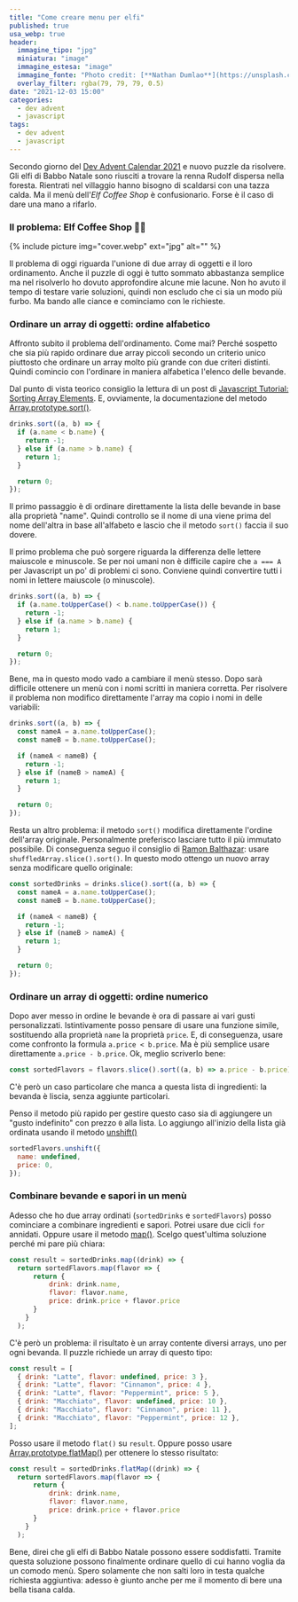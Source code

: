 ```yaml
---
title: "Come creare menu per elfi"
published: true
usa_webp: true
header:
  immagine_tipo: "jpg"
  miniatura: "image"
  immagine_estesa: "image"
  immagine_fonte: "Photo credit: [**Nathan Dumlao**](https://unsplash.com/@nate_dumlao)"
  overlay_filter: rgba(79, 79, 79, 0.5)
date: "2021-12-03 15:00"
categories:
  - dev advent
  - javascript
tags:
  - dev advent
  - javascript
---
```


Secondo giorno del [Dev Advent Calendar 2021](https://github.com/devadvent/readme) e nuovo puzzle da risolvere. Gli elfi di Babbo Natale sono riusciti a trovare la renna Rudolf dispersa nella foresta. Rientrati nel villaggio hanno bisogno di scaldarsi con una tazza calda. Ma il menù dell'_Elf Coffee Shop_ è confusionario. Forse è il caso di dare una mano a rifarlo.

### Il problema: Elf Coffee Shop 🧝🥤

{% include picture img="cover.webp" ext="jpg" alt="" %}

Il problema di oggi riguarda l'unione di due array di oggetti e il loro ordinamento. Anche il puzzle di oggi è tutto sommato abbastanza semplice ma nel risolverlo ho dovuto approfondire alcune mie lacune. Non ho avuto il tempo di testare varie soluzioni, quindi non escludo che ci sia un modo più furbo. Ma bando alle ciance e cominciamo con le richieste.

### Ordinare un array di oggetti: ordine alfabetico

Affronto subito il problema dell'ordinamento. Come mai? Perché sospetto che sia più rapido ordinare due array piccoli secondo un criterio unico piuttosto che ordinare un array molto più grande con due criteri distinti. Quindi comincio con l'ordinare in maniera alfabetica l'elenco delle bevande.

Dal punto di vista teorico consiglio la lettura di un post di [Javascript Tutorial: Sorting Array Elements](https://www.javascripttutorial.net/javascript-array-sort/). E, ovviamente, la documentazione del metodo [Array.prototype.sort()](https://developer.mozilla.org/en-US/docs/Web/JavaScript/Reference/Global_Objects/Array/sort).

```js
drinks.sort((a, b) => {
  if (a.name < b.name) {
    return -1;
  } else if (a.name > b.name) {
    return 1;
  }

  return 0;
});
```

Il primo passaggio è di ordinare direttamente la lista delle bevande in base alla proprietà "name". Quindi controllo se il nome di una viene prima del nome dell'altra in base all'alfabeto e lascio che il metodo `sort()` faccia il suo dovere.

Il primo problema che può sorgere riguarda la differenza delle lettere maiuscole e minuscole. Se per noi umani non è difficile capire che `a === A` per Javascript un po' di problemi ci sono. Conviene quindi convertire tutti i nomi in lettere maiuscole (o minuscole).

```js
drinks.sort((a, b) => {
  if (a.name.toUpperCase() < b.name.toUpperCase()) {
    return -1;
  } else if (a.name > b.name) {
    return 1;
  }

  return 0;
});
```

Bene, ma in questo modo vado a cambiare il menù stesso. Dopo sarà difficile ottenere un menù con i nomi scritti in maniera corretta. Per risolvere il problema non modifico direttamente l'array ma copio i nomi in delle variabili:

```js
drinks.sort((a, b) => {
  const nameA = a.name.toUpperCase();
  const nameB = b.name.toUpperCase();

  if (nameA < nameB) {
    return -1;
  } else if (nameB > nameA) {
    return 1;
  }

  return 0;
});
```

Resta un altro problema: il metodo `sort()` modifica direttamente l'ordine dell'array originale. Personalmente preferisco lasciare tutto il più immutato possibile. Di conseguenza seguo il consiglio di [Ramon Balthazar](https://stackoverflow.com/questions/30431304/functional-non-destructive-array-sort): usare `shuffledArray.slice().sort()`. In questo modo ottengo un nuovo array senza modificare quello originale:

```js
const sortedDrinks = drinks.slice().sort((a, b) => {
  const nameA = a.name.toUpperCase();
  const nameB = b.name.toUpperCase();

  if (nameA < nameB) {
    return -1;
  } else if (nameB > nameA) {
    return 1;
  }

  return 0;
});
```

### Ordinare un array di oggetti: ordine numerico

Dopo aver messo in ordine le bevande è ora di passare ai vari gusti personalizzati. Istintivamente posso pensare di usare una funzione simile, sostituendo alla proprietà `name` la proprietà `price`. E, di conseguenza, usare come confronto la formula `a.price < b.price`. Ma è più semplice usare direttamente `a.price - b.price`. Ok, meglio scriverlo bene:

```js
const sortedFlavors = flavors.slice().sort((a, b) => a.price - b.price);
```

C'è però un caso particolare che manca a questa lista di ingredienti: la bevanda è liscia, senza aggiunte particolari.

Penso il metodo più rapido per gestire questo caso sia di aggiungere un "gusto indefinito" con prezzo `0` alla lista. Lo aggiungo all'inizio della lista già ordinata usando il metodo [unshift()](https://developer.mozilla.org/en-US/docs/Web/JavaScript/Reference/Global_Objects/Array/unshift)

```js
sortedFlavors.unshift({
  name: undefined,
  price: 0,
});
```

### Combinare bevande e sapori in un menù

Adesso che ho due array ordinati (`sortedDrinks` e `sortedFlavors`) posso cominciare a combinare ingredienti e sapori. Potrei usare due cicli `for` annidati. Oppure usare il metodo [map()](https://developer.mozilla.org/en-US/docs/Web/JavaScript/Reference/Global_Objects/Array/map). Scelgo quest'ultima soluzione perché mi pare più chiara:

```js
const result = sortedDrinks.map((drink) => {
  return sortedFlavors.map(flavor => {
      return {
          drink: drink.name,
          flavor: flavor.name,
          price: drink.price + flavor.price
      }
    }
  );
```

C'è però un problema: il risultato è un array contente diversi arrays, uno per ogni bevanda. Il puzzle richiede un array di questo tipo:

```js
const result = [
  { drink: "Latte", flavor: undefined, price: 3 },
  { drink: "Latte", flavor: "Cinnamon", price: 4 },
  { drink: "Latte", flavor: "Peppermint", price: 5 },
  { drink: "Macchiato", flavor: undefined, price: 10 },
  { drink: "Macchiato", flavor: "Cinnamon", price: 11 },
  { drink: "Macchiato", flavor: "Peppermint", price: 12 },
];
```

Posso usare il metodo `flat()` su `result`. Oppure posso usare [Array.prototype.flatMap()](https://developer.mozilla.org/en-US/docs/Web/JavaScript/Reference/Global_Objects/Array/flatMap) per ottenere lo stesso risultato:

```js
const result = sortedDrinks.flatMap((drink) => {
  return sortedFlavors.map(flavor => {
      return {
          drink: drink.name,
          flavor: flavor.name,
          price: drink.price + flavor.price
      }
    }
  );
```

Bene, direi che gli elfi di Babbo Natale possono essere soddisfatti. Tramite questa soluzione possono finalmente ordinare quello di cui hanno voglia da un comodo menù. Spero solamente che non salti loro in testa qualche richiesta aggiuntiva: adesso è giunto anche per me il momento di bere una bella tisana calda.
